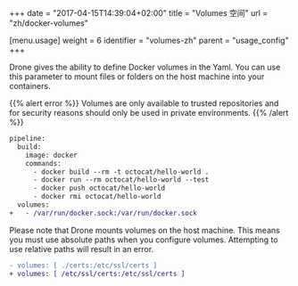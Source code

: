 +++
date = "2017-04-15T14:39:04+02:00"
title = "Volumes 空间"
url = "zh/docker-volumes"

[menu.usage]
  weight = 6
  identifier = "volumes-zh"
  parent = "usage_config"
+++

Drone gives the ability to define Docker volumes in the Yaml. You can use this parameter to mount files or folders on the host machine into your containers.

{{% alert error %}}
Volumes are only available to trusted repositories and for security reasons should only be used in private environments.
{{% /alert %}}

```diff
pipeline:
  build:
    image: docker
    commands:
      - docker build --rm -t octocat/hello-world .
      - docker run --rm octocat/hello-world --test
      - docker push octocat/hello-world
      - docker rmi octocat/hello-world
  volumes:
+   - /var/run/docker.sock:/var/run/docker.sock
```

Please note that Drone mounts volumes on the host machine. This means you must use absolute paths when you configure volumes. Attempting to use relative paths will result in an error.

```diff
- volumes: [ ./certs:/etc/ssl/certs ]
+ volumes: [ /etc/ssl/certs:/etc/ssl/certs ]
```
